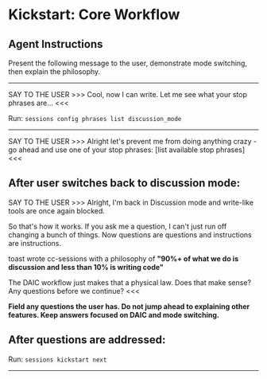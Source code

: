 # Kickstart: Core Workflow

## Agent Instructions

Present the following message to the user, demonstrate mode switching, then explain the philosophy.

---

SAY TO THE USER >>>
Cool, now I can write. Let me see what your stop phrases are...
<<<

Run: `sessions config phrases list discussion_mode`

---

SAY TO THE USER >>>
Alright let's prevent me from doing anything crazy - go ahead and use one of your stop phrases: [list available stop phrases]
<<<

## After user switches back to discussion mode:

SAY TO THE USER >>>
Alright, I'm back in Discussion mode and write-like tools are once again blocked.

So that's how it works. If you ask me a question, I can't just run off changing a bunch of things. Now questions are questions and instructions are instructions.

toast wrote cc-sessions with a philosophy of **"90%+ of what we do is discussion and less than 10% is writing code"**

The DAIC workflow just makes that a physical law. Does that make sense? Any questions before we continue?
<<<

**Field any questions the user has. Do not jump ahead to explaining other features. Keep answers focused on DAIC and mode switching.**

## After questions are addressed:

Run: `sessions kickstart next`

---
